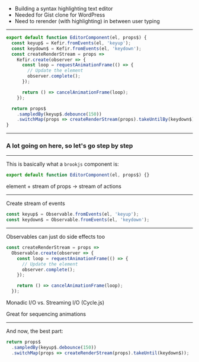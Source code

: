 - Building a syntax highlighting text editor
- Needed for Gist clone for WordPress
- Need to rerender (with highlighting) in between user typing

---

```javascript
export default function EditorComponent(el, props$) {
  const keyup$ = Kefir.fromEvents(el, 'keyup');
  const keydown$ = Kefir.fromEvents(el, 'keydown');
  const createRenderStream = props =>
    Kefir.create(observer => {
      const loop = requestAnimationFrame(() => {
        // Update the element
        observer.complete();
      });

      return () => cancelAnimationFrame(loop);
    });

  return props$
    .sampledBy(keyup$.debounce(150))
    .switchMap(props => createRenderStream(props).takeUntilBy(keydown$));
}
```

---

### A lot going on here, so let's go step by step

---

This is basically what a `brookjs` component is:

```javascript
export default function EditorComponent(el, props$) {}
```

element + stream of props -> stream of actions

---

Create stream of events

```javascript
const keyup$ = Observable.fromEvents(el, 'keyup');
const keydown$ = Observable.fromEvents(el, 'keydown');
```

---

Observables can just do side effects too

```javascript
const createRenderStream = props =>
  Observable.create(observer => {
    const loop = requestAnimationFrame(() => {
      // Update the element
      observer.complete();
    });

    return () => cancelAnimationFrame(loop);
  });
```

Monadic I/O vs. Streaming I/O (Cycle.js)

Great for sequencing animations

---

And now, the best part:

```javascript
return props$
  .sampledBy(keyup$.debounce(150))
  .switchMap(props => createRenderStream(props).takeUntil(keydown$));
```

